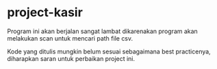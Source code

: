 # project-kasir
Program ini akan berjalan sangat lambat dikarenakan program akan melakukan scan untuk mencari path file csv.

Kode yang ditulis mungkin belum sesuai sebagaimana best practicenya, diharapkan saran untuk perbaikan project ini.
